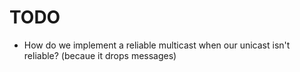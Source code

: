 # TODO

- How do we implement a reliable multicast when our unicast isn't reliable? (becaue it drops messages)

